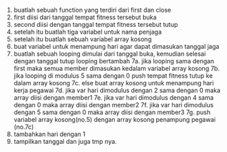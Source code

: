 1. buatlah sebuah function yang terdiri dari first dan close
2. first diisi dari tanggal tempat fitness tersebut buka
3. second diisi dengan tanggal tempat fitness tersebut tutup
4. setelah itu buatlah tiga variabel untuk nama penjaga
5. setelah itu buatlah sebuah variabel array kosong
6. buat variabel untuk menampung hari agar dapat dimasukan tanggal jaga
7. buatlah sebuah looping dimulai dari tanggal buka, kemudian selesai dengan tanggal tutup looping bertambah
  7a. jika looping sama dengan first maka semua member dimasukan kedalam variabel array kosong
  7b. jika looping di modulus 5 sama dengan 0 push tempat fitness tutup ke dalam array kosong
  7c. else buat array kosong untuk menampung hari kerja pegawai
  7d. jika var hari dimodulus dengan 2 sama dengan 0 maka  array diisi dengan member1
  7e. jika var hari dimodulus dengan 4 sama dengan 0 maka  array diisi dengan member2
  7f. jika var hari dimodulus dengan 5 sama dengan 0 maka  array diisi dengan member3
  7g. push variabel array kosong(no.5) dengan array kosong penampung pegawai (no.7c)
8. tambahkan hari dengan 1
9. tampilkan tanggal dan juga tmp nya.
